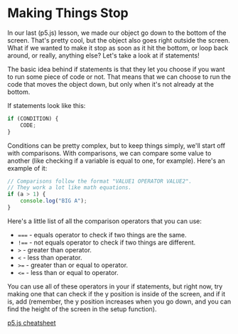 # Making Things Stop

In our last (p5.js) lesson, we made our object go down to the bottom of the screen. That's pretty cool, but the object also goes right outside the screen. What if we wanted to make it stop as soon as it hit the bottom, or loop back around, or really, anything else? Let's take a look at if statements!

The basic idea behind if statements is that they let you choose if you want to run some piece of code or not. That means that we can choose to run the code that moves the object down, but only when it's not already at the bottom.

If statements look like this:

```js
if (CONDITION) {
    CODE;
}
```

Conditions can be pretty complex, but to keep things simply, we'll start off with comparisons. With comparisons, we can compare some value to another (like checking if a variable is equal to one, for example). Here's an example of it:

```js
// Comparisons follow the format "VALUE1 OPERATOR VALUE2".
// They work a lot like math equations.
if (a > 1) {
    console.log("BIG A");
}
```

Here's a little list of all the comparison operators that you can use:

-   `===` - equals operator to check if two things are the same.
-   `!==` - not equals operator to check if two things are different.
-   `>` - greater than operator.
-   `<` - less than operator.
-   `>=` - greater than or equal to operator.
-   `<=` - less than or equal to operator.

You can use all of these operators in your if statements, but right now, try making one that can check if the y position is inside of the screen, and if it is, add (remember, the y position increases when you go down, and you can find the height of the screen in the setup function).

[p5.js cheatsheet](https://bmoren.github.io/p5js-cheat-sheet/)

